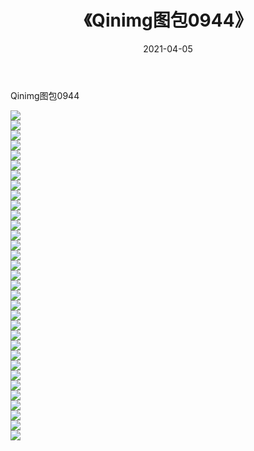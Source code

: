 ﻿---
layout: post
title:  《Qinimg图包0944》
date:   2021-04-05
img: http://imgx.orgx.ga/Qinimg图包/Qinimg图包0944/000.jpg
categories: [美女, 清纯, 唯美]
---

Qinimg图包0944

 ![](http://imgx.orgx.ga/Qinimg图包/Qinimg图包0944/001.jpg) <br>![](http://imgx.orgx.ga/Qinimg图包/Qinimg图包0944/002.jpg) <br>![](http://imgx.orgx.ga/Qinimg图包/Qinimg图包0944/003.jpg) <br>![](http://imgx.orgx.ga/Qinimg图包/Qinimg图包0944/004.jpg) <br>![](http://imgx.orgx.ga/Qinimg图包/Qinimg图包0944/005.jpg) <br>![](http://imgx.orgx.ga/Qinimg图包/Qinimg图包0944/006.jpg) <br>![](http://imgx.orgx.ga/Qinimg图包/Qinimg图包0944/007.jpg) <br>![](http://imgx.orgx.ga/Qinimg图包/Qinimg图包0944/008.jpg) <br>![](http://imgx.orgx.ga/Qinimg图包/Qinimg图包0944/009.jpg) <br>![](http://imgx.orgx.ga/Qinimg图包/Qinimg图包0944/010.jpg) <br>![](http://imgx.orgx.ga/Qinimg图包/Qinimg图包0944/011.jpg) <br>![](http://imgx.orgx.ga/Qinimg图包/Qinimg图包0944/012.jpg) <br>![](http://imgx.orgx.ga/Qinimg图包/Qinimg图包0944/013.jpg) <br>![](http://imgx.orgx.ga/Qinimg图包/Qinimg图包0944/014.jpg) <br>![](http://imgx.orgx.ga/Qinimg图包/Qinimg图包0944/015.jpg) <br>![](http://imgx.orgx.ga/Qinimg图包/Qinimg图包0944/016.jpg) <br>![](http://imgx.orgx.ga/Qinimg图包/Qinimg图包0944/017.jpg) <br>![](http://imgx.orgx.ga/Qinimg图包/Qinimg图包0944/018.jpg) <br>![](http://imgx.orgx.ga/Qinimg图包/Qinimg图包0944/019.jpg) <br>![](http://imgx.orgx.ga/Qinimg图包/Qinimg图包0944/020.jpg) <br>![](http://imgx.orgx.ga/Qinimg图包/Qinimg图包0944/021.jpg) <br>![](http://imgx.orgx.ga/Qinimg图包/Qinimg图包0944/022.jpg) <br>![](http://imgx.orgx.ga/Qinimg图包/Qinimg图包0944/023.jpg) <br>![](http://imgx.orgx.ga/Qinimg图包/Qinimg图包0944/024.jpg) <br>![](http://imgx.orgx.ga/Qinimg图包/Qinimg图包0944/025.jpg) <br>![](http://imgx.orgx.ga/Qinimg图包/Qinimg图包0944/026.jpg) <br>![](http://imgx.orgx.ga/Qinimg图包/Qinimg图包0944/027.jpg) <br>![](http://imgx.orgx.ga/Qinimg图包/Qinimg图包0944/028.jpg) <br>![](http://imgx.orgx.ga/Qinimg图包/Qinimg图包0944/029.jpg) <br>![](http://imgx.orgx.ga/Qinimg图包/Qinimg图包0944/030.jpg) <br>![](http://imgx.orgx.ga/Qinimg图包/Qinimg图包0944/031.jpg) <br>![](http://imgx.orgx.ga/Qinimg图包/Qinimg图包0944/032.jpg) <br>![](http://imgx.orgx.ga/Qinimg图包/Qinimg图包0944/033.jpg) <br>